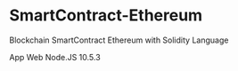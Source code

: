 # SmartContract-Ethereum
Blockchain SmartContract Ethereum with Solidity Language

App Web Node.JS 10.5.3



